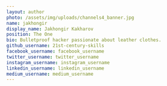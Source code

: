 ```yaml
---
layout: author
photo: /assets/img/uploads/channels4_banner.jpg
name: jakhongir
display_name: Jakhongir Kakharov
position: The One
bio: Bulletproof hacker passionate about leather clothes.
github_username: 21st-century-skills
facebook_username: facebook_username
twitter_username: twitter_username
instagram_username: instagram_username
linkedin_username: linkedin_username
medium_username: medium_username
---
```

